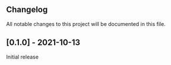 ## Changelog

All notable changes to this project will be documented in this file.

## [0.1.0] - 2021-10-13
Initial release